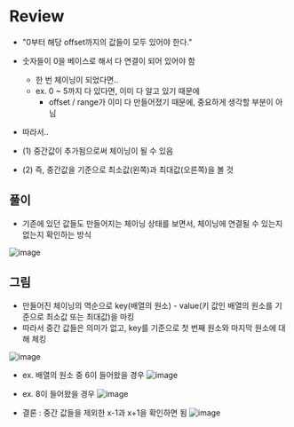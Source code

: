 # Review

- "0부터 해당 offset까지의 값들이 모두 있어야 한다."
- 숫자들이 0을 베이스로 해서 다 연결이 되어 있어야 함
  - 한 번 체이닝이 되었다면..
  - ex. 0 ~ 5까지 다 있다면, 이미 다 알고 있기 때문에
    - offset / range가 이미 다 만들어졌기 때문에, 중요하게 생각할 부분이 아님

- 따라서..
- (1) 중간값이 추가됨으로써 체이닝이 될 수 있음
- (2) 즉, 중간값을 기준으로 최소값(왼쪽)과 최대값(오른쪽)을 볼 것

## 풀이

- 기존에 있던 값들도 만들어지는 체이닝 상태를 보면서, 체이닝에 연결될 수 있는지 없는지 확인하는 방식

![image](https://github.com/eunbileeme/algorithm/assets/103405457/4ab8ab08-2f0c-4425-8e79-b41b022233d3)

## 그림
- 만들어진 체이닝의 역순으로 key(배열의 원소) - value(키 값인 배열의 원소를 기준으로 최소값 또는 최대값)을 마킹
- 따라서 중간 값들은 의미가 없고, key를 기준으로 첫 번째 원소와 마지막 원소에 대해 체킹

![image](https://github.com/eunbileeme/algorithm/assets/103405457/134844f4-3156-4391-b4a4-456e1d803106)

- ex. 배열의 원소 중 6이 들어왔을 경우
![image](https://github.com/eunbileeme/algorithm/assets/103405457/c65464a0-15ba-4df2-a98d-d5415ba6a6c1)

- ex. 8이 들어왔을 경우
![image](https://github.com/eunbileeme/algorithm/assets/103405457/a73fc224-7070-4076-b1a4-1c97bcff9a63)

- 결론 : 중간 값들을 제외한 x-1과 x+1을 확인하면 됨
![image](https://github.com/eunbileeme/algorithm/assets/103405457/e1848ade-f02d-44f8-812b-5906e474780e)

